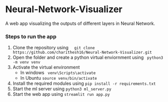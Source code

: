 # Neural-Network-Visualizer
A web app visualizing the outputs of different layers in Neural Network.

### Steps to run the app
1. Clone the repository using
  ```  git clone  https://github.com/charithesh16/Neural-Network-Visualizer.git```
2. Open the folder and create a python virtual enviornment using 
``` python3 -m venv venv```
3. Activate the virtual environment
   - In windows ``` venv\Scripts\activate```
   - In Ubuntu ```source venv/bin/activate```
4. Install the required modules using ``` pip install -r requirements.txt ```
5. Start the ml server using ```python3 ml_server.py```
6. Start the web app using ```streamlit run app.py```
